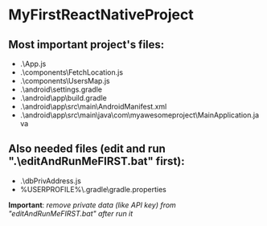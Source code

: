# MyFirstReactNativeProject

## Most important project's files:
* .\App.js
* .\components\FetchLocation.js
* .\components\UsersMap.js
* .\android\settings.gradle
* .\android\app\build.gradle
* .\android\app\src\main\AndroidManifest.xml
* .\android\app\src\main\java\com\myawesomeproject\MainApplication.java

## Also needed files (edit and run ".\editAndRunMeFIRST.bat" **first**):
* .\dbPrivAddress.js
* %USERPROFILE%\\.gradle\gradle.properties

**Important**: *remove private data (like API key) from "editAndRunMeFIRST.bat" after run it*
